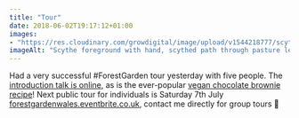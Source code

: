 ```yaml
---
title: "Tour"
date: 2018-06-02T19:17:12+01:00
images: 
- "https://res.cloudinary.com/growdigital/image/upload/v1544218777/scythe-41796487824.jpg"
imageAlt: "Scythe foreground with hand, scythed path through pasture leading to gate in distance, trees at end"
---
```


Had a very successful #ForestGarden tour yesterday with five people. The [introduction talk is online](https://www.forestgarden.wales/talks/intro/#1), as is the ever-popular [vegan chocolate brownie recipe](http://simp.ly/publish/L624C8)! Next public tour for individuals is Saturday 7th July [forestgardenwales.eventbrite.co.uk](https://forestgardenwales.eventbrite.co.uk/), contact me directly for group tours 🙂
